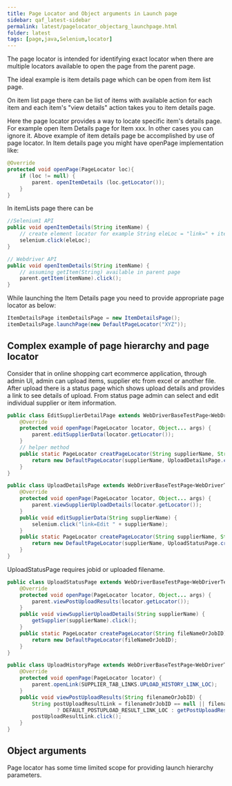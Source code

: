 ```yaml
---
title: Page Locator and Object arguments in Launch page
sidebar: qaf_latest-sidebar
permalink: latest/pagelocator_objectarg_launchpage.html
folder: latest
tags: [page,java,Selenium,locator]
---
```



The page locator is intended for identifying exact locator when there are multiple locators available to open the page from the parent page.

The ideal example is item details page which can be open from item list page.

On item list page there can be list of items with available action for each item and each item's "view details" action takes you to item details page.

Here the page locator provides a way to locate specific item's details page. For example open Item Details page for Item xxx. In other cases you can ignore it.
Above example of item details page be accomplished by use of page locator. In Item details page you might have openPage implementation like:

```java
@Override
protected void openPage(PageLocator loc){
    if (loc != null) {
        parent. openItemDetails (loc.getLocator());
    }
}
```


In itemLists page there can be

```java
//Selenium1 API
public void openItemDetails(String itemName) {
    // create element locator for example String eleLoc = "link=" + itemName;
    selenium.click(eleLoc);
}
```
 
```java
// Webdriver API
public void openItemDetails(String itemName) {
    // assuming getItem(String) available in parent page
    parent.getItem(itemName).click();
}
```

While launching the Item Details page you need to provide appropriate page locator as below:

```java
ItemDetailsPage itemDetailsPage = new ItemDetailsPage();
itemDetailsPage.launchPage(new DefaultPageLocator("XYZ"));
```

## Complex example of page hierarchy and page locator

Consider that in online shopping cart ecommerce application, through admin UI, admin can upload items, supplier etc from excel or another file. After upload there is a status page which shows upload details and provides a link to see details of upload. From status page admin can select and edit individual supplier or item information.

```java	
public class EditSupplierDetailPage extends WebDriverBaseTestPage<WebDriverTestPage> {
    @Override
    protected void openPage(PageLocator locator, Object... args) {
        parent.editSupplierData(locator.getLocator());
    }
    // helper method
    public static PageLocator creatPageLocator(String supplierName, String fileNameOrJobID) {
        return new DefaultPageLocator(supplierName, UploadDetailsPage.createPageLocator(supplierName, fileNameOrJobID));
    }
}
```

```java
public class UploadDetailsPage extends WebDriverBaseTestPage<WebDriverTestPage> {
    @Override
    protected void openPage(PageLocator locator, Object... args) {
        parent.viewSupplierUploadDetails(locator.getLocator());
    }
    public void editSupplierData(String supplierName) {
        selenium.click("link=Edit " + supplierName);
    }
    public static PageLocator createPageLocator(String supplierName, String fileNameOrJobID) {
        return new DefaultPageLocator(supplierName, UploadStatusPage.createPageLocator(fileNameOrJobID));
    }
}
```

UploadStatusPage requires jobid or uploaded filename.

```java	
public class UploadStatusPage extends WebDriverBaseTestPage<WebDriverTestPage> {
    @Override
    protected void openPage(PageLocator locator, Object... args) {
        parent.viewPostUploadResults(locator.getLocator());
    }
    public void viewSupplierUploadDetails(String supplierName) {
        getSupplier(supplierName).click();
    }
    public static PageLocator createPageLocator(String fileNameOrJobID) {
        return new DefaultPageLocator(fileNameOrJobID);
    }
}
```

```java
public class UploadHistoryPage extends WebDriverBaseTestPage<WebDriverTestPage> {
    @Override
    protected void openPage(PageLocator locator) {
        parent.openLink(SUPPLIER_TAB_LINKS.UPLOAD_HISTORY_LINK_LOC);
    }
    public void viewPostUploadResults(String filenameOrJobID) {
        String postUploadResultLink = filenameOrJobID == null || filenameOrJobID.trim().equalsIgnoreCase("")
                ? DEFAULT_POSTUPLOAD_RESULT_LINK_LOC : getPostUploadResultLink(filenameOrJobID);
        postUploadResultLink.click();
    }
} 
```

## Object arguments

Page locator has some time limited scope for providing launch hierarchy parameters.

 


